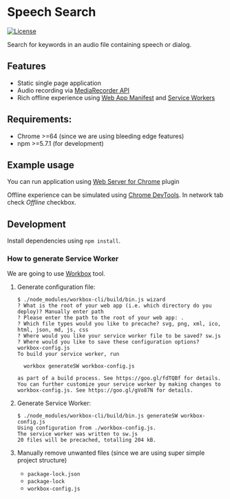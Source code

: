 # Speech Search
[![License](https://img.shields.io/badge/license-MIT-blue.svg)](/LICENSE)

Search for keywords in an audio file containing speech or dialog.

## Features

* Static single page application
* Audio recording via [MediaRecorder API](https://caniuse.com/#feat=mediarecorder)
* Rich offline experience using [Web App Manifest](https://caniuse.com/#feat=web-app-manifest) and [Service Workers](https://caniuse.com/#feat=serviceworkers)

## Requirements:

* Chrome >=64 (since we are using bleeding edge features)
* npm >=5.7.1 (for development)

## Example usage

You can run application using [Web Server for Chrome](https://chrome.google.com/webstore/detail/web-server-for-chrome/ofhbbkphhbklhfoeikjpcbhemlocgigb) plugin

Offline experience can be simulated using [Chrome DevTools](https://developer.chrome.com/devtools). In network tab check *Offline* checkbox.

## Development

Install dependencies using `npm install`.

### How to generate Service Worker

We are going to use [Workbox](https://developers.google.com/web/tools/workbox/) tool.

1) Generate configuration file:
    ```
    $ ./node_modules/workbox-cli/build/bin.js wizard
    ? What is the root of your web app (i.e. which directory do you deploy)? Manually enter path
    ? Please enter the path to the root of your web app: .
    ? Which file types would you like to precache? svg, png, xml, ico, html, json, md, js, css
    ? Where would you like your service worker file to be saved? sw.js
    ? Where would you like to save these configuration options? workbox-config.js
    To build your service worker, run

      workbox generateSW workbox-config.js

    as part of a build process. See https://goo.gl/fdTQBf for details.
    You can further customize your service worker by making changes to workbox-config.js. See https://goo.gl/gVo87N for details.
      ```

2) Generate Service Worker:
    ```
    $ ./node_modules/workbox-cli/build/bin.js generateSW workbox-config.js
    Using configuration from ./workbox-config.js.
    The service worker was written to sw.js
    20 files will be precached, totalling 204 kB.
    ```

3) Manually remove unwanted files (since we are using super simple project structure)

    * `package-lock.json`
    * `package-lock`
    * `workbox-config.js`
